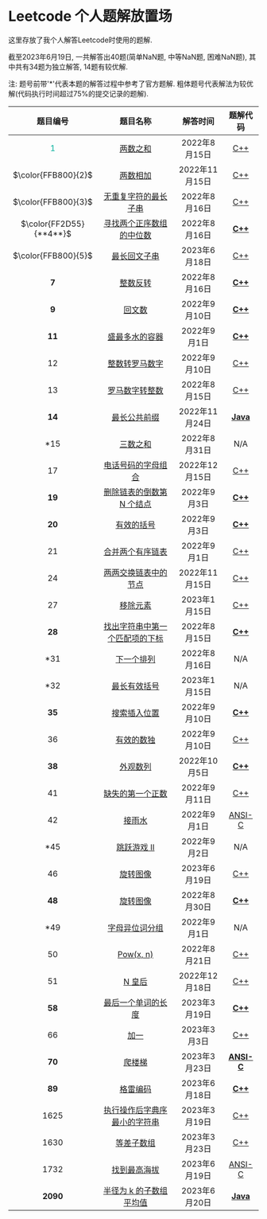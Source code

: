 # Leetcode 个人题解放置场

这里存放了我个人解答Leetcode时使用的题解.

截至2023年6月19日, 一共解答出40题(简单NaN题, 中等NaN题, 困难NaN题), 其中共有34题为独立解答, 14题有较优解.

注: 题号前带'*'代表本题的解答过程中参考了官方题解. 粗体题号代表解法为较优解(代码执行时间超过75%的提交记录的题解).

| 题目编号 | 题目名称 | 解答时间 | 题解代码 |
| :-------: | :----------: | :-------: | :-------: |
| <font color="#00af9b">1</font> | [两数之和](https://leetcode.com/problems/two-sum) | 2022年8月15日 | [C++](https://github.com/tachibana0626/leetcode/blob/master/src/1.cpp) |
| $\color{FFB800}{2}$ | [两数相加](https://leetcode.com/problems/add-two-numbers) | 2022年11月15日 | [C++](https://github.com/tachibana0626/leetcode/blob/master/src/2.cpp) |
| $\color{FFB800}{3}$ | [无重复字符的最长子串](https://leetcode.com/problems/longest-substring-without-repeating-characters) | 2022年8月16日 | [C++](https://github.com/tachibana0626/leetcode/blob/master/src/3.cpp) |
| $\color{FF2D55}{**4**}$ | [寻找两个正序数组的中位数](https://leetcode.com/problems/median-of-two-sorted-arrays) | 2022年8月16日 | [**C++**](https://github.com/tachibana0626/leetcode/blob/master/src/4.cpp) |
| $\color{FFB800}{5}$ | [最长回文子串](https://leetcode.com/problems/longest-palindromic-substring) | 2023年6月18日 | [C++](https://github.com/tachibana0626/leetcode/blob/master/src/5.cpp) |
| **7** | [整数反转](https://leetcode.com/problems/reverse-integer) | 2022年8月16日 | [**C++**](https://github.com/tachibana0626/leetcode/blob/master/src/7.cpp) |
| **9** | [回文数](https://leetcode.com/problems/palindrome-number) | 2022年9月10日 | [**C++**](https://github.com/tachibana0626/leetcode/blob/master/src/9.cpp) |
| **11** | [盛最多水的容器](https://leetcode.com/problems/container-with-most-water) | 2022年9月1日 | [**C++**](https://github.com/tachibana0626/leetcode/blob/master/src/11.cpp) |
| 12 | [整数转罗马数字]() | 2022年9月10日 | [C++](https://github.com/tachibana0626/leetcode/blob/master/src/12.cpp) |
| 13 | [罗马数字转整数](https://leetcode.com/problems/roman-to-integer) | 2022年8月15日 | [C++](https://github.com/tachibana0626/leetcode/blob/master/src/13.cpp) |
| **14** | [最长公共前缀](https://leetcode.com/problems/longest-common-prefix) | 2022年11月24日 | [**Java**](https://github.com/tachibana0626/leetcode/blob/master/src/14.java) |
| \*15 | [三数之和](https://leetcode.com/problems/3sum) | 2022年8月31日 | N/A |
| 17 | [电话号码的字母组合](https://leetcode.com/problems/letter-combinations-of-a-phone-number) | 2022年12月15日 | [C++](https://github.com/tachibana0626/leetcode/blob/master/src/17.cpp) |
| **19** | [删除链表的倒数第 N 个结点](https://leetcode.com/problems/remove-nth-node-from-end-of-list) | 2022年9月3日 | [**C++**](https://github.com/tachibana0626/leetcode/blob/master/src/19.cpp) |
| **20** | [有效的括号](https://leetcode.com/problems/valid-parentheses) | 2022年9月3日 | [**C++**](https://github.com/tachibana0626/leetcode/blob/master/src/20.cpp) |
| 21 | [合并两个有序链表](https://leetcode.com/problems/merge-two-sorted-lists) | 2022年9月1日 | [C++](https://github.com/tachibana0626/leetcode/blob/master/src/21.cpp) |
| 24 | [两两交换链表中的节点](https://leetcode.com/problems/swap-nodes-in-pairs) | 2022年11月15日 | [C++](https://github.com/tachibana0626/leetcode/blob/master/src/24.cpp) |
| 27 | [移除元素](https://leetcode.com/problems/remove-element) | 2023年1月15日 | [C++](https://github.com/tachibana0626/leetcode/blob/master/src/27.cpp) |
| **28** | [找出字符串中第一个匹配项的下标](find-the-index-of-the-first-occurrence-in-a-string) | 2022年8月15日 | [**C++**](https://github.com/tachibana0626/leetcode/blob/master/src/28.cpp) |
| \*31 | [下一个排列](https://leetcode.com/problems/next-permutation) | 2022年8月16日 | N/A |
| \*32 | [最长有效括号](https://leetcode.com/problems/longest-valid-parentheses) | 2023年1月15日 | N/A |
| **35** | [搜索插入位置](https://leetcode.com/problems/search-insert-position) | 2022年9月10日 | [**C++**](https://github.com/tachibana0626/leetcode/blob/master/src/35.cpp) |
| 36 | [有效的数独](https://leetcode.com/problems/valid-sudoku) | 2022年9月10日 | [C++](https://github.com/tachibana0626/leetcode/blob/master/src/36.cpp) |
| **38** | [外观数列](https://leetcode.com/problems/count-and-say) | 2022年10月5日 | [**C++**](https://github.com/tachibana0626/leetcode/blob/master/src/38.cpp) |
| 41 | [缺失的第一个正数](https://leetcode.com/problems/first-missing-positive) | 2022年9月11日 | [C++](https://github.com/tachibana0626/leetcode/blob/master/src/41.cpp) |
| 42 | [接雨水](https://leetcode.com/problems/trapping-rain-water) | 2022年9月1日 | [ANSI-C](https://github.com/tachibana0626/leetcode/blob/master/src/42.c) |
| \*45 | [跳跃游戏 II](https://leetcode.com/problems/jump-game-ii) | 2022年9月2日 | N/A |
| 46 | [旋转图像](https://leetcode.com/problems/permutations) | 2023年6月19日 | [C++](https://github.com/tachibana0626/leetcode/blob/master/src/46.cpp) |
| **48** | [旋转图像](https://leetcode.com/problems/rotate-image) | 2022年8月30日 | [**C++**](https://github.com/tachibana0626/leetcode/blob/master/src/48.cpp) |
| \*49 | [字母异位词分组](https://leetcode.com/problems/group-anagrams) | 2022年9月1日 | N/A |
| 50 | [Pow(x, n)](https://leetcode.com/problems/powx-n) | 2022年8月21日 | [C++](https://github.com/tachibana0626/leetcode/blob/master/src/50.cpp) |
| 51 | [N 皇后](https://leetcode.com/problems/n-queens) | 2022年12月18日 | [C++](https://github.com/tachibana0626/leetcode/blob/master/src/51.cpp) |
| **58** | [最后一个单词的长度](https://leetcode.com/problems/length-of-last-word) | 2023年3月19日 | [**C++**](https://github.com/tachibana0626/leetcode/blob/master/src/58.cpp) |
| 66 | [加一](https://leetcode.com/problems/plus-one) | 2023年3月3日 | [C++](https://github.com/tachibana0626/leetcode/blob/master/src/66.cpp) |
| **70** | [爬楼梯](https://leetcode.com/problems/climbing-stairs) | 2023年3月23日 | [**ANSI-C**](https://github.com/tachibana0626/leetcode/blob/master/src/70.c) |
| **89** | [格雷编码](https://leetcode.com/problems/gray-code) | 2023年6月18日 | [**C++**](https://github.com/tachibana0626/leetcode/blob/master/src/89.cpp) |
| 1625 | [执行操作后字典序最小的字符串](https://leetcode.com/problems/lexicographically-smallest-string-after-applying-operations) | 2023年3月19日 | [C++](https://github.com/tachibana0626/leetcode/blob/master/src/1625.cpp) |
| 1630 | [等差子数组](https://leetcode.com/problems/arithmetic-subarrays) | 2023年3月23日 | [C++](https://github.com/tachibana0626/leetcode/blob/master/src/1630.cpp) |
| 1732 | [找到最高海拔](https://leetcode.com/problems/find-the-highest-altitude) | 2023年6月19日 | [ANSI-C](https://github.com/tachibana0626/leetcode/blob/master/src/1732.cpp) |
| **2090** | [半径为 k 的子数组平均值](https://leetcode.com/problems/k-radius-subarray-averages) | 2023年6月20日 | [**Java**](https://github.com/tachibana0626/leetcode/blob/master/src/2090.java) |